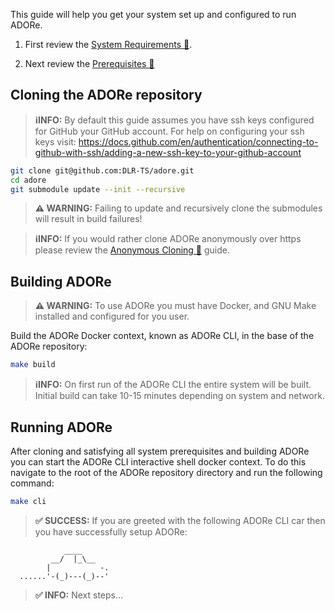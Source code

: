 <!--
********************************************************************************
* Copyright (C) 2017-2020 German Aerospace Center (DLR). 
* Eclipse ADORe, Automated Driving Open Research https://eclipse.org/adore
*
* This program and the accompanying materials are made available under the 
* terms of the Eclipse Public License 2.0 which is available at
* http://www.eclipse.org/legal/epl-2.0.
*
* SPDX-License-Identifier: EPL-2.0 
*
* Contributors: 
*   Andrew Koerner
*   Björn Bahn
********************************************************************************
-->
This guide will help you get your system set up and configured to run ADORe.

1. First review the [System Requirements 🔗](system_requirements.md). 

2. Next review the [Prerequisites 🔗](prerequisites.md) 

## Cloning the ADORe repository
> **ℹ️INFO:**
> By default this guide assumes you have ssh keys configured for GitHub your GitHub account.
> For help on configuring your ssh keys visit: https://docs.github.com/en/authentication/connecting-to-github-with-ssh/adding-a-new-ssh-key-to-your-github-account


```bash
git clone git@github.com:DLR-TS/adore.git
cd adore
git submodule update --init --recursive
```

> **⚠️ WARNING:** Failing to update and recursively clone the submodules will result in build failures!

> **ℹ️INFO:** If you would rather clone ADORe anonymously over https please review the [Anonymous Cloning 🔗](../system_and_development/anonymous_cloning.md) guide.

## Building ADORe
> **⚠️ WARNING:**
> To use ADORe you must have Docker, and GNU Make installed and configured for you user.

Build the ADORe Docker context, known as ADORe CLI, in the base of the ADORe repository:
```bash
make build
```

> **ℹ️INFO:** On first run of the ADORe CLI the entire system will be built. 
> Initial build can take 10-15 minutes depending on system and network.

## Running ADORe
After cloning and satisfying all system prerequisites and building ADORe
you can start the ADORe CLI interactive shell docker context.
To do this navigate to the root of the ADORe repository directory
and run the following command:
```bash
make cli
```

> **✅ SUCCESS:**
> If you are greeted with the following ADORe CLI car then you have successfully setup ADORe:
```
            ____ 
         __/  |_\__
        |           -. 
  ......'-(_)---(_)--' 
```


> **✅ INFO:** Next steps...

